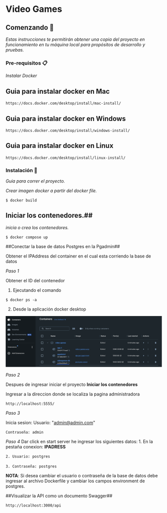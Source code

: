 # Video Games


## Comenzando 🚀

_Estas instrucciones te permitirán obtener una copia del proyecto en funcionamiento en tu máquina local para propósitos de desarrollo y pruebas._


### Pre-requisitos 📋

_Instalar Docker_

## Guia para instalar docker en Mac

```
https://docs.docker.com/desktop/install/mac-install/

```

## Guia para instalar docker en Windows

```
https://docs.docker.com/desktop/install/windows-install/

```
## Guia para instalar docker en Linux

```
https://docs.docker.com/desktop/install/linux-install/

```

### Instalación 🔧

_Guia para correr el proyecto._

_Crear imagen docker a partir del docker file._

```
$ docker build
```

## Iniciar los contenedores.##

_inicia o crea los contenedores._

```
$ docker compose up
```

##Conectar la base de datos Postgres en la Pgadmin##

Obtener el IPAddress del container en el cual esta corriendo la base de datos

_Paso 1_

Obtener el ID del contenedor

1. Ejecutando el comando

```
$ docker ps -a
```


2. Desde la aplicación docker desktop

<img src="https://github.com/Zapata9664/video-games-be/blob/main/src/assets/dockerDesktopExample.png">

_Paso 2_

Despues de ingresar iniciar el proyecto **Iniciar los contenedores**

Ingresar a la direccion donde se localiza la pagina administradora

```
http://localhost:5555/
```

_Paso 3_

Inicia sesion:
    Usuario: "admin@admin.com"
    
    Contraseña: admin

_Paso 4_
Dar click en start server he ingresar los siguientes datos:
    1. En la pestaña conexion: **IPADRESS**
    
    2. Usuario: postgres
    
    3. Contraseña: postgres

**NOTA**: Si desea cambiar el usuario o contraseña de la base de datos debe ingresar al archivo Dockerfile y cambiar los campos environment de postgres.


##Visualizar la API como un documento Swagger##
```
http://localhost:3000/api
```

